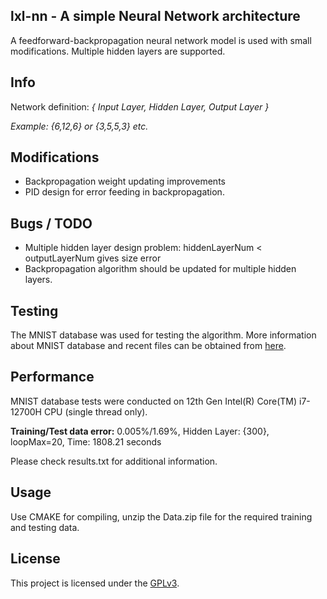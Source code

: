 ## lxl-nn - A simple Neural Network architecture

A feedforward-backpropagation neural network model is used with small modifications.
Multiple hidden layers are supported.

## Info
Network definition: _{ Input Layer, Hidden Layer, Output Layer }_

_Example: {6,12,6} or {3,5,5,3} etc._

## Modifications
* Backpropagation weight updating improvements
* PID design for error feeding in backpropagation.

## Bugs / TODO
* Multiple hidden layer design problem: hiddenLayerNum < outputLayerNum gives size error
* Backpropagation algorithm should be updated for multiple hidden layers.

## Testing
The MNIST database was used for testing the algorithm. 
More information about MNIST database and recent files can be obtained from [here](http://yann.lecun.com/exdb/mnist/).

## Performance
MNIST database tests were conducted on 12th Gen Intel(R) Core(TM) i7-12700H CPU (single thread only).

**Training/Test data error:** 0.005%/1.69%, Hidden Layer: {300}, loopMax=20, Time: 1808.21 seconds

Please check results.txt for additional information.

## Usage
Use CMAKE for compiling, unzip the Data.zip file for the required training and testing data.

## License
This project is licensed under the [GPLv3](LICENSE).
